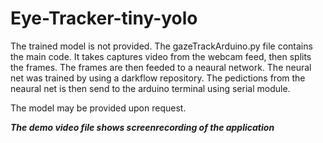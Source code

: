 # Eye-Tracker-tiny-yolo
The trained model is not provided. The gazeTrackArduino.py file contains the main code. It takes captures video from the webcam feed,
then splits the frames. The frames are then feeded to a neaural network. The neural net was trained by using a darkflow repository.
The pedictions from the neaural net is then send to the arduino terminal using serial module.

The model may be provided upon request.

*****The demo video file shows screenrecording of the application*****
